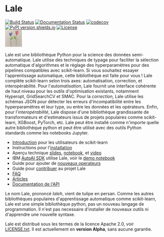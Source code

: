 # Lale

[![Build Status](https://travis-ci.com/IBM/lale.svg?branch=master)](https://travis-ci.com/IBM/lale)
[![Documentation Status](https://readthedocs.org/projects/lale/badge/?version=latest)](https://lale.readthedocs.io/en/latest/?badge=latest)
[![codecov](https://codecov.io/gh/IBM/lale/branch/master/graph/badge.svg)](https://codecov.io/gh/IBM/lale)
[![PyPI version shields.io](https://img.shields.io/pypi/v/lale?color=success)](https://pypi.python.org/pypi/lale/)
[![License](https://img.shields.io/badge/License-Apache%202.0-blue.svg)](https://opensource.org/licenses/Apache-2.0)
<br />
<img src="https://github.com/IBM/lale/raw/master/docs/img/lale_logo.jpg" alt="logo" width="55px"/>


Lale est une bibliothèque Python pour la science des données semi-automatique. 
Lale utilise des techniques de typage pour faciliter la sélection automatique d'algorithmes et le réglage des hyperparamètres pour des pipelines compatibles avec scikit-learn. 
Si vous souhaitez essayer l'apprentissage automatique, cette bibliothèque est faite pour vous ! 
Lale complète scikit-learn selon trois axes: automatisation, correction, et interopérabilité. 
Pour l'*automatisation*, Lale fournit une interface cohérente de haut niveau pour les outils d'optimisation existants, notamment Hyperopt, GridSearchCV et SMAC. 
Pour la *correction*, Lale utilise les schémas JSON pour détecter les erreurs d'incompatibilité entre les hyperparamètres et leur type, ou entre les données et les opérateurs. 
Enfin, pour l'*interopérabilité*, Lale dispose d'une bibliothèque grandissante de transformateurs et d'estimateurs issus de projets populaires comme scikit-learn, XGBoost, PyTorch, etc.
Lale peut être installé comme n'importe quelle autre bibliothèque python et peut être utilisé avec des outils Python standards comme les notebooks Jupyter.

* [Introduction](https://nbviewer.jupyter.org/github/IBM/lale/blob/master/examples/docs_guide_for_sklearn_users.ipynb) pour les utilisateurs de scikit-learn
* Instructions pour l'[installation](https://github.com/IBM/lale/blob/master/docs/installation.rst)
* Aperçu technique [slides](https://github.com/IBM/lale/blob/master/talks/2019-1105-lale.pdf), [notebook](https://nbviewer.jupyter.org/github/IBM/lale/blob/master/examples/talk_2019-1105-lale.ipynb), et [video](https://www.youtube.com/watch?v=R51ZDJ64X18&list=PLGVZCDnMOq0pwoOqsaA87cAoNM4MWr51M&index=35&t=0s)
* IBM [AutoAI SDK](http://wml-api-pyclient-v4.mybluemix.net/#autoai-beta-ibm-cloud-only) utilise Lale, voir le [demo notebook](https://dataplatform.cloud.ibm.com/exchange/public/entry/view/a2d87b957b60c846267137bfae130dca)
* Guide pour ajouter de [nouveaux operateurs](https://nbviewer.jupyter.org/github/IBM/lale/blob/master/examples/docs_new_operators.ipynb)
* Guide pour [contribuer](https://github.com/IBM/lale/blob/master/CONTRIBUTING.md) au projet Lale
* [FAQ](https://github.com/IBM/lale/blob/master/docs/faq.rst)
* [Articles](https://github.com/IBM/lale/blob/master/docs/papers.rst)
* [Documentation de l'API](https://lale.readthedocs.io/en/latest/)

Le nom Lale, prononcé *laleh*, vient de tulipe en persan. 
Comme les autres bibliothèques populaires d'apprentissage automatique comme scikit-learn, Lale est une simple bibliothèque python, pas un nouveau langage de programmation. 
Il n'est pas necessaire d'installer de nouveaux outils ni d'apprendre une nouvelle syntaxe.

Lale est distribué sous les termes de la licence Apache 2.0, voir
[LICENSE.txt](https://github.com/IBM/lale/blob/master/LICENSE.txt).
Il est actuellement en **version Alpha**, sans aucune garantie.
